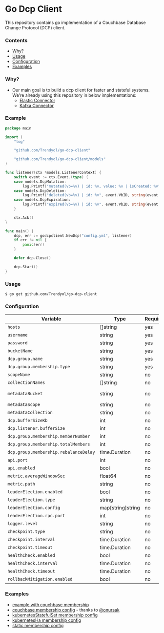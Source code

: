 # Go Dcp Client

This repository contains go implementation of a Couchbase Database Change Protocol (DCP) client.

### Contents

* [Why?](#why)
* [Usage](#usage)
* [Configuration](#configuration)
* [Examples](#examples)

### Why?

+ Our main goal is to build a dcp client for faster and stateful systems. We're already using this repository in below
  implementations:
    + [Elastic Connector](https://github.com/Trendyol/go-elasticsearch-connect-couchbase)
    + [Kafka Connector](https://github.com/Trendyol/go-kafka-connect-couchbase)

### Example

```go
package main

import (
	"log"

	"github.com/Trendyol/go-dcp-client"

	"github.com/Trendyol/go-dcp-client/models"
)

func listener(ctx *models.ListenerContext) {
	switch event := ctx.Event.(type) {
	case models.DcpMutation:
		log.Printf("mutated(vb=%v) | id: %v, value: %v | isCreated: %v", event.VbID, string(event.Key), string(event.Value), event.IsCreated())
	case models.DcpDeletion:
		log.Printf("deleted(vb=%v) | id: %v", event.VbID, string(event.Key))
	case models.DcpExpiration:
		log.Printf("expired(vb=%v) | id: %v", event.VbID, string(event.Key))
	}

	ctx.Ack()
}

func main() {
	dcp, err := godcpclient.NewDcp("config.yml", listener)
	if err != nil {
		panic(err)
	}

	defer dcp.Close()

	dcp.Start()
}
```

### Usage

```
$ go get github.com/Trendyol/go-dcp-client

```

### Configuration

| Variable                              | Type              | Required | Default               |
|---------------------------------------|-------------------|----------|-----------------------|
| `hosts`                               | []string          | yes      |                       |
| `username`                            | string            | yes      |                       |
| `password`                            | string            | yes      |                       |
| `bucketName`                          | string            | yes      |                       |
| `dcp.group.name`                      | string            | yes      |                       |
| `dcp.group.membership.type`           | string            | yes      |                       |
| `scopeName`                           | string            | no       | _default              |
| `collectionNames`                     | []string          | no       | _default              |
| `metadataBucket`                      | string            | no       | *same with bucketName |
| `metadataScope`                       | string            | no       | _default              |
| `metadataCollection`                  | string            | no       | _default              |
| `dcp.bufferSizeKb`                    | int               | no       | 16384                 |
| `dcp.listener.bufferSize`             | int               | no       | 1                     |
| `dcp.group.membership.memberNumber`   | int               | no       | 1                     |
| `dcp.group.membership.totalMembers`   | int               | no       | 1                     |
| `dcp.group.membership.rebalanceDelay` | time.Duration     | no       | 20s                   |
| `api.port`                            | int               | no       | 8080                  |
| `api.enabled`                         | bool              | no       | true                  |
| `metric.averageWindowSec`             | float64           | no       | 10.0                  |
| `metric.path`                         | string            | no       | /metrics              |
| `leaderElection.enabled`              | bool              | no       | false                 |
| `leaderElection.type`                 | string            | no       | *not set              |
| `leaderElection.config`               | map[string]string | no       | *not set              |
| `leaderElection.rpc.port`             | int               | no       | 8081                  |
| `logger.level`                        | string            | no       | info                  |
| `checkpoint.type`                     | string            | no       | auto                  |
| `checkpoint.interval`                 | time.Duration     | no       | 10s                   |
| `checkpoint.timeout`                  | time.Duration     | no       | 5s                    |
| `healthCheck.enabled`                 | bool              | no       | true                  |
| `healthCheck.interval`                | time.Duration     | no       | 10s                   |
| `healthCheck.timeout`                 | time.Duration     | no       | 5s                    |
| `rollbackMitigation.enabled`          | bool              | no       | true                  |

### Examples

- [example with couchbase membership](example/main.go)
- [couchbase membership config](example/config.yml) - thanks to [@onursak](https://github.com/onursak)
- [kubernetesStatefulSet membership config](example/config_k8s_stateful_set.yml)
- [kubernetesHa membership config](example/config_k8s_leader_election.yml)
- [static membership config](example/config_static.yml)
